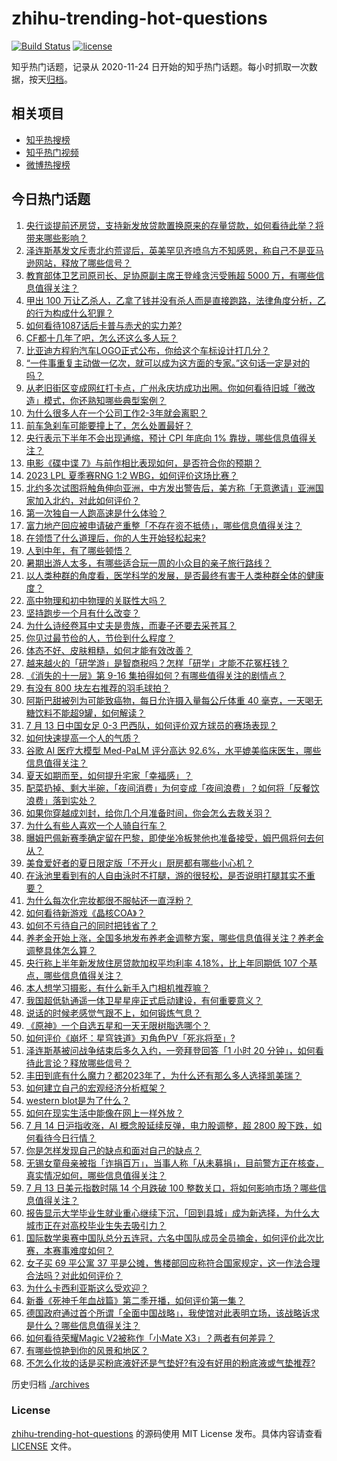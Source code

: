 # zhihu-trending-hot-questions

[![Build Status](https://github.com/justjavac/zhihu-trending-hot-questions/workflows/ci/badge.svg?branch=master)](https://github.com/justjavac/zhihu-trending-hot-questions/actions)
[![license](https://img.shields.io/github/license/justjavac/zhihu-trending-hot-questions)](https://github.com/justjavac/zhihu-trending-hot-questions/blob/master/LICENSE)

知乎热门话题，记录从 2020-11-24
日开始的知乎热门话题。每小时抓取一次数据，按天[归档](./archives)。

## 相关项目

- [知乎热搜榜](https://github.com/justjavac/zhihu-trending-top-search)
- [知乎热门视频](https://github.com/justjavac/zhihu-trending-hot-video)
- [微博热搜榜](https://github.com/justjavac/weibo-trending-hot-search)

## 今日热门话题

<!-- BEGIN -->
<!-- 最后更新时间 Sat Jul 15 2023 09:09:13 GMT+0800 (China Standard Time) -->

1. [央行谈提前还房贷，支持新发放贷款置换原来的存量贷款，如何看待此举？将带来哪些影响？](https://www.zhihu.com/question/612071508)
1. [泽连斯基发文斥责北约荒谬后，英美罕见齐喷乌方不知感恩，称自己不是亚马逊网站，释放了哪些信号？](https://www.zhihu.com/question/612172382)
1. [教育部体卫艺司原司长、足协原副主席王登峰贪污受贿超 5000 万，有哪些信息值得关注？](https://www.zhihu.com/question/612159942)
1. [甲出 100 万让乙杀人，乙拿了钱并没有杀人而是直接跑路，法律角度分析，乙的行为构成什么犯罪？](https://www.zhihu.com/question/600455294)
1. [如何看待1087话后卡普与赤犬的实力差?](https://www.zhihu.com/question/611829038)
1. [CF都十几年了吧，怎么还这么多人玩？](https://www.zhihu.com/question/612074080)
1. [比亚迪方程豹汽车LOGO正式公布，你给这个车标设计打几分？](https://www.zhihu.com/question/612092955)
1. [“一件事重复主动做一亿次，就可以成为这方面的专家。”这句话一定是对的吗？](https://www.zhihu.com/question/611144972)
1. [从老旧街区变成网红打卡点，广州永庆坊成功出圈。你如何看待旧城「微改造」模式，你还熟知哪些典型案例？](https://www.zhihu.com/question/611904826)
1. [为什么很多人在一个公司工作2-3年就会离职？](https://www.zhihu.com/question/608927584)
1. [前车急刹车可能要撞上了，怎么处置最好？](https://www.zhihu.com/question/611173034)
1. [央行表示下半年不会出现通缩，预计 CPI 年底向 1% 靠拢，哪些信息值得关注？](https://www.zhihu.com/question/612062100)
1. [电影《碟中谍 7》与前作相比表现如何，是否符合你的预期？](https://www.zhihu.com/question/612086371)
1. [2023 LPL 夏季赛RNG 1:2 WBG，如何评价这场比赛？](https://www.zhihu.com/question/612166842)
1. [北约多次试图将触角伸向亚洲，中方发出警告后，美方称「无意邀请」亚洲国家加入北约，对此如何评价？](https://www.zhihu.com/question/611981759)
1. [第一次独自一人跑高速是什么体验？](https://www.zhihu.com/question/610652154)
1. [富力地产回应被申请破产重整「不存在资不抵债」，哪些信息值得关注？](https://www.zhihu.com/question/611937008)
1. [在领悟了什么道理后，你的人生开始轻松起来?](https://www.zhihu.com/question/605994430)
1. [人到中年，有了哪些顿悟？](https://www.zhihu.com/question/608908130)
1. [暑期出游人太多，有哪些适合玩一周的小众目的亲子旅行路线？](https://www.zhihu.com/question/609232544)
1. [以人类种群的角度看，医学科学的发展，是否最终有害于人类种群全体的健康度？](https://www.zhihu.com/question/611836364)
1. [高中物理和初中物理的关联性大吗？](https://www.zhihu.com/question/609951879)
1. [坚持跑步一个月有什么改变？](https://www.zhihu.com/question/610778217)
1. [为什么诗经卷耳中丈夫是贵族，而妻子还要去采苍耳？](https://www.zhihu.com/question/412045360)
1. [你见过最节俭的人，节俭到什么程度？](https://www.zhihu.com/question/288636445)
1. [体态不好、皮肤粗糙，如何才能有效改善？](https://www.zhihu.com/question/605626021)
1. [越来越火的「研学游」是智商税吗？怎样「研学」才能不花冤枉钱？](https://www.zhihu.com/question/612083009)
1. [《消失的十一层》第 9-16 集拍得如何？有哪些值得关注的剧情点？](https://www.zhihu.com/question/611561933)
1. [有没有 800 块左右推荐的羽毛球拍？](https://www.zhihu.com/question/607825567)
1. [阿斯巴甜被列为可能致癌物，每日允许摄入量每公斤体重 40 毫克，一天喝无糖饮料不能超9罐，如何解读？](https://www.zhihu.com/question/612044063)
1. [7 月 13 日中国女足 0-3 巴西队，如何评价双方球员的赛场表现？](https://www.zhihu.com/question/611887855)
1. [如何快速提高一个人的气质？](https://www.zhihu.com/question/608398358)
1. [谷歌 AI 医疗大模型 Med-PaLM 评分高达 92.6%，水平媲美临床医生，哪些信息值得关注？](https://www.zhihu.com/question/612047594)
1. [夏天如期而至，如何提升宅家「幸福感」？](https://www.zhihu.com/question/603623752)
1. [配菜扔掉、剩大半碗，「夜间消费」为何变成「夜间浪费」？如何将「反餐饮浪费」落到实处？](https://www.zhihu.com/question/612049867)
1. [如果你穿越成刘封，给你几个月准备时间，你会怎么去救关羽？](https://www.zhihu.com/question/609831843)
1. [为什么有些人喜欢一个人骑自行车？](https://www.zhihu.com/question/611418148)
1. [曝姆巴佩新赛季确定留在巴黎，即使坐冷板凳他也准备接受，姆巴佩将何去何从？](https://www.zhihu.com/question/611896250)
1. [美食爱好者的夏日限定版「不开火」厨房都有哪些小心机？](https://www.zhihu.com/question/603623766)
1. [在泳池里看到有的人自由泳时不打腿，游的很轻松，是否说明打腿其实不重要？](https://www.zhihu.com/question/610925506)
1. [为什么每次化完妆都很不服帖还一直浮粉？](https://www.zhihu.com/question/603277026)
1. [如何看待新游戏《晶核COA》？](https://www.zhihu.com/question/477542454)
1. [如何不亏待自己的同时把钱省了？](https://www.zhihu.com/question/612070793)
1. [养老金开始上涨，全国多地发布养老金调整方案，哪些信息值得关注？养老金调整具体怎么算？](https://www.zhihu.com/question/612053678)
1. [央行称上半年新发放住房贷款加权平均利率 4.18%，比上年同期低 107 个基点，哪些信息值得关注？](https://www.zhihu.com/question/612062099)
1. [本人想学习摄影，有什么新手入门相机推荐嘛？](https://www.zhihu.com/question/607315264)
1. [我国超低轨通遥一体卫星星座正式启动建设，有何重要意义？](https://www.zhihu.com/question/611879918)
1. [说话的时候老感觉气跟不上，如何锻炼气息？](https://www.zhihu.com/question/610534904)
1. [《原神》一个自选五星和一天无限树脂选哪个？](https://www.zhihu.com/question/611892510)
1. [如何评价《崩坏：星穹铁道》刃角色PV「死兆将至」?](https://www.zhihu.com/question/612080163)
1. [泽连斯基被问战争结束后多久入约，一旁拜登回答「1 小时 20 分钟」，如何看待此言论？释放哪些信号？](https://www.zhihu.com/question/611872075)
1. [丰田到底有什么魔力？都2023年了，为什么还有那么多人选择凯美瑞？](https://www.zhihu.com/question/611665578)
1. [如何建立自己的宏观经济分析框架？](https://www.zhihu.com/question/46135259)
1. [western blot是为了什么？](https://www.zhihu.com/question/43873463)
1. [如何在现实生活中能像在网上一样外放？](https://www.zhihu.com/question/604862308)
1. [7 月 14 日沪指收涨，AI 概念股延续反弹，电力股调整，超 2800 股下跌，如何看待今日行情？](https://www.zhihu.com/question/612052105)
1. [你是怎样发现自己的缺点和面对自己的缺点？](https://www.zhihu.com/question/606309684)
1. [无锡女童母亲被指「诈捐百万」，当事人称「从未募捐」，目前警方正在核查，真实情况如何，哪些信息值得关注？](https://www.zhihu.com/question/611867894)
1. [7 月 13 日美元指数时隔 14 个月跌破 100 整数关口，将如何影响市场？哪些信息值得关注？](https://www.zhihu.com/question/612001572)
1. [报告显示大学毕业生就业重心继续下沉，「回到县城」成为新选择，为什么大城市正在对高校毕业生失去吸引力？](https://www.zhihu.com/question/611892826)
1. [国际数学奥赛中国队总分五连冠，六名中国队成员全员摘金，如何评价此次比赛，本赛事难度如何？](https://www.zhihu.com/question/611861098)
1. [女子买 69 平公寓 37 平是公摊，售楼部回应称符合国家规定，这一作法合理合法吗？对此如何评价？](https://www.zhihu.com/question/611990578)
1. [为什么卡西利亚斯这么受欢迎？](https://www.zhihu.com/question/611810417)
1. [新番《死神千年血战篇》第二季开播，如何评价第一集？](https://www.zhihu.com/question/611331918)
1. [德国政府通过首个所谓「全面中国战略」，我使馆对此表明立场，该战略诉求是什么？哪些信息值得关注？](https://www.zhihu.com/question/611973175)
1. [如何看待荣耀Magic V2被称作「小Mate X3」？两者有何差异？](https://www.zhihu.com/question/612058478)
1. [有哪些惊艳到你的风景和地区？](https://www.zhihu.com/question/608404091)
1. [不怎么化妆的话是买粉底液好还是气垫好?有没有好用的粉底液或气垫推荐?](https://www.zhihu.com/question/533511110)

<!-- END -->

历史归档 [./archives](./archives)

### License

[zhihu-trending-hot-questions](https://github.com/justjavac/zhihu-trending-hot-questions)
的源码使用 MIT License 发布。具体内容请查看 [LICENSE](./LICENSE) 文件。
